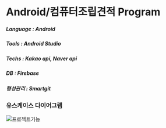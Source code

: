 # Android/컴퓨터조립견적 Program
##### Language : Android
##### Tools : Android Studio
##### Techs : Kakao api, Naver api
##### DB : Firebase
##### 형성관리 : Smartgit
### 유스케이스 다이어그램
![프로젝트기능](https://user-images.githubusercontent.com/71927210/129297164-dea7fa51-d951-4b61-b20b-cd52653bc179.png)

